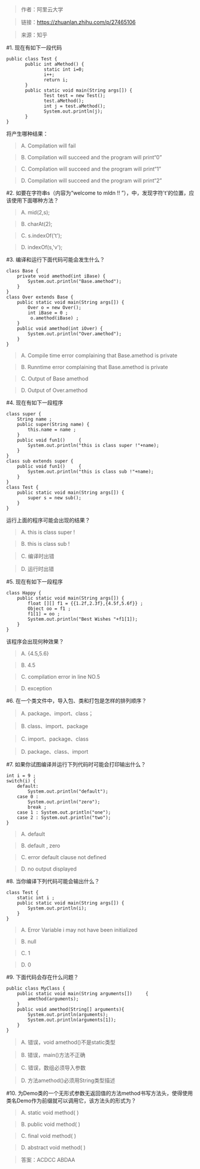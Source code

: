 >作者：阿里云大学

>链接：https://zhuanlan.zhihu.com/p/27465106

>来源：知乎

#1. 现在有如下一段代码
```
public class Test {
       public int aMethod() {
              static int i=0;
              i++;
              return i;
       }
       public static void main(String args[]) {
              Test test = new Test();
              test.aMethod();
              int j = test.aMethod();
              System.out.println(j);
       }
}
```
将产生哪种结果：
>A. Compilation will fail

>B. Compilation will succeed and the program will print“0”

>C. Compilation will succeed and the program will print“1”

>D. Compilation will succeed and the program will print“2”

#2. 如要在字符串s（内容为“welcome to mldn !! ”），中，发现字符't'的位置，应该使用下面哪种方法？

>A. mid(2,s);

>B. charAt(2);

>C. s.indexOf('t');

>D. indexOf(s,'v');

#3. 编译和运行下面代码可能会发生什么？
```
class Base {
    private void amethod(int iBase) {
        System.out.println("Base.amethod");
    }
}
class Over extends Base {
    public static void main(String args[]) {
        Over o = new Over();
        int iBase = 0 ;
         o.amethod(iBase) ;
    }
    public void amethod(int iOver) {
        System.out.println("Over.amethod");
    }
}
```
>A. Compile time error complaining that Base.amethod is private

>B. Runntime error complaining that Base.amethod is private

>C. Output of Base amethod

>D. Output of Over.amethod

#4. 现在有如下一段程序
```
class super {
    String name ;
    public super(String name) {
        this.name = name ;
    }
    public void fun1()     {
        System.out.println("this is class super !"+name);
    }
}
class sub extends super {
    public void fun1()     {
        System.out.println("this is class sub !"+name);
    }
}
class Test {
    public static void main(String args[]) {
        super s = new sub();
    }
}
```
运行上面的程序可能会出现的结果？
>A. this is class super !

>B. this is class sub !

>C. 编译时出错

>D. 运行时出错

#5. 现在有如下一段程序
```
class Happy {
    public static void main(String args[]) {
        float [][] f1 = {{1.2f,2.3f},{4.5f,5.6f}} ;
        Object oo = f1 ;
        f1[1] = oo ;
        System.out.println("Best Wishes "+f1[1]);
    }
}
```
该程序会出现何种效果？

>A. {4.5,5.6}

>B. 4.5

>C. compilation error in line NO.5

>D. exception

#6. 在一个类文件中，导入包、类和打包是怎样的排列顺序？

>A. package、import、class；

>B. class、import、package

>C. import、package、class

>D. package、class、import

#7. 如果你试图编译并运行下列代码时可能会打印输出什么？
```
int i = 9 ;
switch(i) {
    default:
        System.out.println("default");
    case 0 :
        System.out.println("zero");
        break ;
    case 1 : System.out.println("one");
    case 2 : System.out.println("two");
}
```
>A. default

>B. default , zero

>C. error default clause not defined

>D. no output displayed

#8. 当你编译下列代码可能会输出什么？
```
class Test {
    static int i ;
    public static void main(String args[]) {
        System.out.println(i);
    }
}
```
>A. Error Variable i may not have been initialized

>B. null

>C. 1

>D. 0

#9. 下面代码会存在什么问题？
```
public class MyClass {
    public static void main(String arguments[])     {
        amethod(arguments);
    }
    public void amethod(String[] arguments){
        System.out.println(arguments);
        System.out.println(arguments[1]);
    }
}
```
>A. 错误，void amethod()不是static类型

>B. 错误，main()方法不正确

>C. 错误，数组必须导入参数

>D. 方法amethod()必须用String类型描述

#10. 为Demo类的一个无形式参数无返回值的方法method书写方法头，使得使用类名Demo作为前缀就可以调用它，该方法头的形式为？

>A. static void method( )

>B. public void method( )

>C. final void method( )

>D. abstract void method( )

















>答案：ACDCC ABDAA 